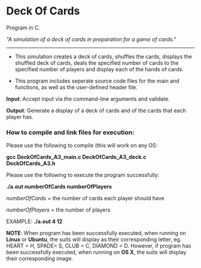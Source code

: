 # Deck Of Cards #
Program in C.

_"A simulation of a deck of cards in preparation for a game of cards."_

--------

- This simulation creates a deck of cards, shuffles the cards, displays the shuffled deck of cards, deals the specified number of cards to the specified number of players and display each of the hands of cards.

- This program includes seperate source code files for the main and functions, as well as the user-defined header file.

__Input__: Accept input via the command-line arguments and validate.

__Output__: Generate a display of a deck of cards and of the cards that each player has.

### How to compile and link files for execution: ###


Please use the following to compile (this will work on any OS:

__gcc DeckOfCards_A3_main.c DeckOfCards_A3_deck.c DeckOfCards_A3.h__

Please use the following to execute the program successfully:

__./a.out numberOfCards numberOfPlayers__

_numberOfCards_ = the number of cards each player should have

_numberOfPlayers_ = the number of players

EXAMPLE: __./a.out 4 12__


__NOTE__: When program has been successfully executed, when running on __Linux__ or __Ubuntu__, the suits will display as their corresponding letter, eg. HEART = H, SPADE= S, CLUB = C, DIAMOND = D. However, if program has been successfully executed, when running on __OS X__, the suits will display their corresponding image.
